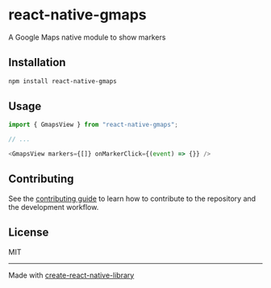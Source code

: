 # react-native-gmaps

A Google Maps native module to show markers

## Installation

```sh
npm install react-native-gmaps
```

## Usage


```js
import { GmapsView } from "react-native-gmaps";

// ...

<GmapsView markers={[]} onMarkerClick={(event) => {}} />
```


## Contributing

See the [contributing guide](CONTRIBUTING.md) to learn how to contribute to the repository and the development workflow.

## License

MIT

---

Made with [create-react-native-library](https://github.com/callstack/react-native-builder-bob)
